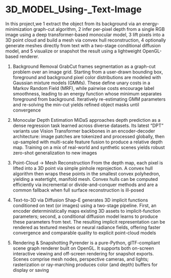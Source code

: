 # 3D_MODEL_Using-_Text-Image

In this project,we 
1 extract the object from its background via an energy-minimization graph-cut algorithm, 
2 infer per-pixel depth from a single RGB image using a deep transformer-based monocular model,
3 lift pixels into a 3D point cloud and build a mesh via convex hull reconstruction, 
4 optionally generate meshes directly from text with a two-stage conditional diffusion model, and 
5 visualize or snapshot the result using a lightweight OpenGL-based renderer.

1. Background Removal
GrabCut frames segmentation as a graph-cut problem over an image grid. Starting from a user-drawn bounding box, foreground and background pixel color distributions are modeled with Gaussian mixture models (GMMs). These define unary costs in a Markov Random Field (MRF), while pairwise costs encourage label smoothness, leading to an energy function whose minimum separates foreground from background. Iteratively re-estimating GMM parameters and re-solving the min-cut yields refined object masks until convergence 


2. Monocular Depth Estimation
MiDaS approaches depth prediction as a dense regression task learned across diverse datasets. Its latest “DPT” variants use Vision Transformer backbones in an encoder-decoder architecture: image patches are tokenized and processed globally, then up-sampled with multi-scale feature fusion to produce a relative depth map. Training on a mix of real-world and synthetic scenes yields robust zero-shot generalization to new images 


3. Point-Cloud → Mesh Reconstruction
From the depth map, each pixel is lifted into a 3D point via simple pinhole reprojection. A convex hull algorithm then wraps these points in the smallest convex polyhedron, yielding a watertight, manifold mesh. Convex hulls can be computed efficiently via incremental or divide-and-conquer methods and are a common fallback when full surface reconstruction is ill-posed 


4. Text-to-3D via Diffusion
Shap-E generates 3D implicit functions conditioned on text (or images) using a two-stage pipeline. First, an encoder deterministically maps existing 3D assets to implicit-function parameters; second, a conditional diffusion model learns to produce these parameters from text. The resulting implicit representation can be rendered as textured meshes or neural radiance fields, offering faster convergence and comparable quality to explicit point-cloud models 


5. Rendering & Snapshotting
Pyrender is a pure-Python, glTF-compliant scene graph renderer built on OpenGL. It supports both on-screen interactive viewing and off-screen rendering for snapshot exports. Scenes comprise mesh nodes, perspective cameras, and lights; rasterization or ray-marching produces color (and depth) buffers for display or saving 
